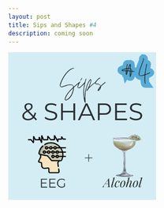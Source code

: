 ```yaml
---
layout: post
title: Sips and Shapes #4
description: coming soon  
---
```


<img src="/assets/images/SAS4.png" width="300">


